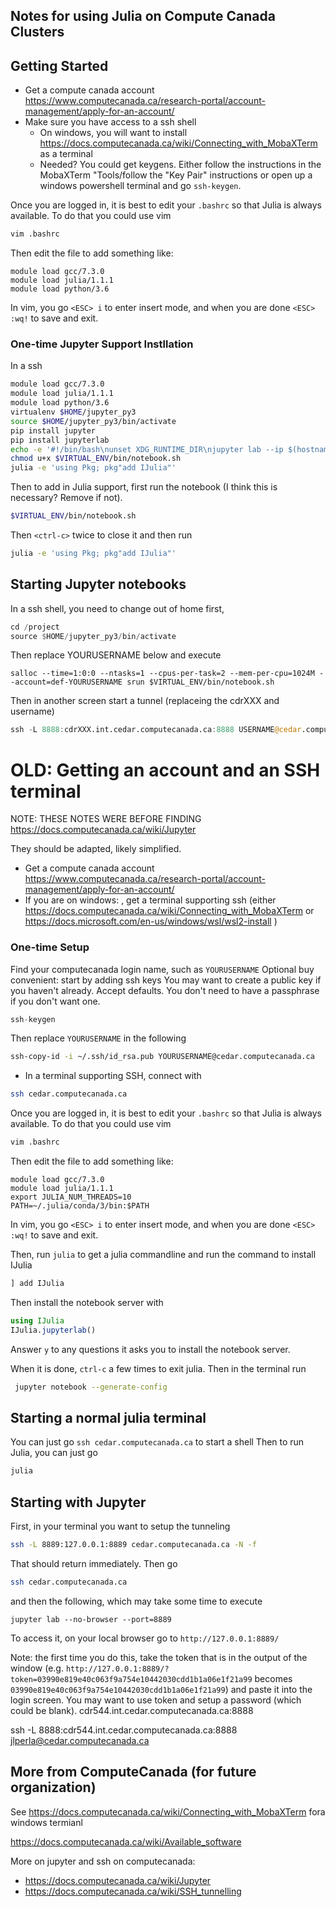 ## Notes for using Julia on Compute Canada Clusters

## Getting Started

- Get a compute canada account https://www.computecanada.ca/research-portal/account-management/apply-for-an-account/
- Make sure you have access to a ssh shell
  - On windows, you will want to install https://docs.computecanada.ca/wiki/Connecting_with_MobaXTerm as a terminal
  - Needed? You could get keygens.  Either follow the instructions in the MobaXTerm "Tools/follow the "Key Pair" instructions or open up a windows powershell terminal and go `ssh-keygen`.
  
 Once you are logged in, it is best to edit your `.bashrc` so that Julia is always available.  To do that you could use vim
```bash
vim .bashrc
```
Then edit the file to add something like:
```
module load gcc/7.3.0
module load julia/1.1.1
module load python/3.6
```
In vim, you go `<ESC> i` to enter insert mode, and when you are done `<ESC> :wq!` to save and exit.
 
 ### One-time Jupyter Support Instllation
 
 In a ssh 
```bash
module load gcc/7.3.0
module load julia/1.1.1
module load python/3.6
virtualenv $HOME/jupyter_py3
source $HOME/jupyter_py3/bin/activate
pip install jupyter
pip install jupyterlab
echo -e '#!/bin/bash\nunset XDG_RUNTIME_DIR\njupyter lab --ip $(hostname -f) --no-browser' > $VIRTUAL_ENV/bin/notebook.sh
chmod u+x $VIRTUAL_ENV/bin/notebook.sh
julia -e 'using Pkg; pkg"add IJulia"'
```
Then to add in Julia support, first run the notebook (I think this is necessary?  Remove if not).
```bash
$VIRTUAL_ENV/bin/notebook.sh
```
Then `<ctrl-c>` twice to close it and then run
```bash
julia -e 'using Pkg; pkg"add IJulia"'
``` 

## Starting Jupyter notebooks
In a ssh shell, you need to change out of home first,
```julia
cd /project
source $HOME/jupyter_py3/bin/activate
```
Then replace YOURUSERNAME below and execute
```
salloc --time=1:0:0 --ntasks=1 --cpus-per-task=2 --mem-per-cpu=1024M --account=def-YOURUSERNAME srun $VIRTUAL_ENV/bin/notebook.sh
```

Then in another screen start a tunnel (replaceing the cdrXXX and username)
```julia
ssh -L 8888:cdrXXX.int.cedar.computecanada.ca:8888 USERNAME@cedar.computecanada.ca
```


# OLD: Getting an account and an SSH terminal
NOTE: THESE NOTES WERE BEFORE FINDING https://docs.computecanada.ca/wiki/Jupyter

They should be adapted, likely simplified.

- Get a compute canada account https://www.computecanada.ca/research-portal/account-management/apply-for-an-account/
- If you are on windows: , get a terminal supporting ssh (either https://docs.computecanada.ca/wiki/Connecting_with_MobaXTerm or https://docs.microsoft.com/en-us/windows/wsl/wsl2-install )


### One-time Setup
Find your computecanada login name, such as `YOURUSERNAME`
Optional buy convenient: start by adding ssh keys
You may want to create a public key if you haven't already.  Accept defaults.  You don't need to have a passphrase if you don't want one.
```julia
ssh-keygen 
```

Then replace `YOURUSERNAME` in the following
```bash
ssh-copy-id -i ~/.ssh/id_rsa.pub YOURUSERNAME@cedar.computecanada.ca
```

- In a terminal supporting SSH, connect with
```bash
ssh cedar.computecanada.ca
```

Once you are logged in, it is best to edit your `.bashrc` so that Julia is always available.  To do that you could use vim
```bash
vim .bashrc
```
Then edit the file to add something like:
```
module load gcc/7.3.0
module load julia/1.1.1
export JULIA_NUM_THREADS=10
PATH=~/.julia/conda/3/bin:$PATH
```
In vim, you go `<ESC> i` to enter insert mode, and when you are done `<ESC> :wq!` to save and exit.

Then, run `julia` to get a julia commandline and run the command to install IJulia
```julia
] add IJulia
```
Then install the notebook server with
```julia
using IJulia
IJulia.jupyterlab()
```
Answer `y` to any questions it asks you to install the notebook server.

When it is done, `ctrl-c` a few times to exit julia.  Then in the terminal run
```bash
 jupyter notebook --generate-config
 ```

## Starting a normal julia terminal
You can just go `ssh cedar.computecanada.ca` to start a shell
Then to run Julia, you can just go
```bash
julia
```

## Starting with Jupyter
First, in your terminal you want to setup the tunneling
```bash
ssh -L 8889:127.0.0.1:8889 cedar.computecanada.ca -N -f
```
That should return immediately.  Then go 
```bash
ssh cedar.computecanada.ca
```
and then the following, which may take some time to execute
```
jupyter lab --no-browser --port=8889
```

To access it, on your local browser go to `http://127.0.0.1:8889/`

Note: the first time you do this, take the token that is in the output of the window (e.g. `http://127.0.0.1:8889/?token=03990e819e40c063f9a754e10442030cdd1b1a06e1f21a99` becomes `03990e819e40c063f9a754e10442030cdd1b1a06e1f21a99`) and paste it into the login screen.  You may want to use token and setup a password (which could be blank).
cdr544.int.cedar.computecanada.ca:8888


ssh -L 8888:cdr544.int.cedar.computecanada.ca:8888 jlperla@cedar.computecanada.ca

## More from ComputeCanada  (for future organization)
See https://docs.computecanada.ca/wiki/Connecting_with_MobaXTerm fora  windows termianl


https://docs.computecanada.ca/wiki/Available_software

More on jupyter and ssh on computecanada:
- https://docs.computecanada.ca/wiki/Jupyter
- https://docs.computecanada.ca/wiki/SSH_tunnelling

